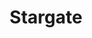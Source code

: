 ---
title: Stargate
crosslinks:
- IAmA
- place
- startrek
- StargateGifs
- xkcd
- gifs
- pics
- announcements
- DarkMatter
- television
- farscape
- ConfusingGravity
- usenet
- EditingAndLayout
- vancouver
- AskSocialScience
- movies
- scifi
---